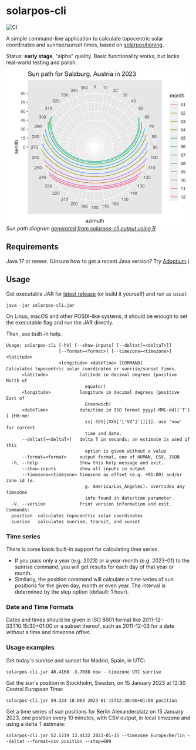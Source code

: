# solarpos-cli

![CI](https://github.com/KlausBrunner/solarpos-cli/workflows/CI/badge.svg)

A simple command-line application to calculate topocentric solar coordinates and sunrise/sunset times, based
on [solarpositioning](https://github.com/KlausBrunner/solarpositioning).

Status: **early stage**, "alpha" quality. Basic functionality works, but lacks real-world testing and polish.

![sun-path](resources/sunpath.png)
*Sun path diagram [generated from solarpos-cli output using R](https://github.com/KlausBrunner/sunpath-r/blob/main/sunpath.md)*
## Requirements

Java 17 or newer. (Unsure how to get a recent Java version? Try [Adoptium](https://adoptium.net/).)

## Usage

Get executable JAR for [latest release](https://github.com/KlausBrunner/solarpos-cli/releases/latest) (or build it
yourself) and run as usual:

```
java -jar solarpos-cli.jar
```

On Linux, macOS and other POSIX-like systems, it should be enough to set the executable flag and run the JAR directly.

Then, see built-in help.

```
Usage: solarpos-cli [-hV] [--show-inputs] [--deltat[=<deltaT>]]
                    [--format=<format>] [--timezone=<timezone>] <latitude>
                    <longitude> <dateTime> [COMMAND]
Calculates topocentric solar coordinates or sunrise/sunset times.
      <latitude>            latitude in decimal degrees (positive North of
                              equator)
      <longitude>           longitude in decimal degrees (positive East of
                              Greenwich)
      <dateTime>            date/time in ISO format yyyy[-MM[-dd[['T'][ ]HH:mm:
                              ss[.SSS][XXX['['VV']']]]]]. use 'now' for current
                              time and date.
      --deltat[=<deltaT>]   delta T in seconds; an estimate is used if this
                              option is given without a value
      --format=<format>     output format, one of HUMAN, CSV, JSON
  -h, --help                Show this help message and exit.
      --show-inputs         show all inputs in output
      --timezone=<timezone> timezone as offset (e.g. +01:00) and/or zone id (e.
                              g. America/Los_Angeles). overrides any timezone
                              info found in date/time parameter.
  -V, --version             Print version information and exit.
Commands:
  position  calculates topocentric solar coordinates
  sunrise   calculates sunrise, transit, and sunset
```

### Time series

There is some basic built-in support for calculating time series.

* If you pass only a year (e.g. 2023) or a year-month (e.g. 2023-01) to the sunrise command, you will get results for
  each day of that year or month.
* Similarly, the position command will calculate a time series of sun positions for the given day, month or even year.
  The interval is determined by the step option (default: 1 hour).
  
### Date and Time Formats

Dates and times should be given in ISO 8601 format like 2011-12-03T10:15:30+01:00 or a subset thereof, such as 2011-12-03 for a date without a time and timezone offset.

### Usage examples

Get today's sunrise and sunset for Madrid, Spain, in UTC:

```
solarpos-cli.jar 40.4168 -3.7038 now --timezone UTC sunrise
```

Get the sun's position in Stockholm, Sweden, on 15 January 2023 at 12:30 Central European Time:

```
solarpos-cli.jar 59.334 18.063 2023-01-15T12:30:00+01:00 position 
```

Get a time series of sun positions for Berlin Alexanderplatz on 15 January 2023, one position every 10 minutes, with CSV
output, in local timezone and using a delta T estimate:

```
solarpos-cli.jar 52.5219 13.4132 2023-01-15 --timezone Europe/Berlin --deltat --format=csv position --step=600
```

